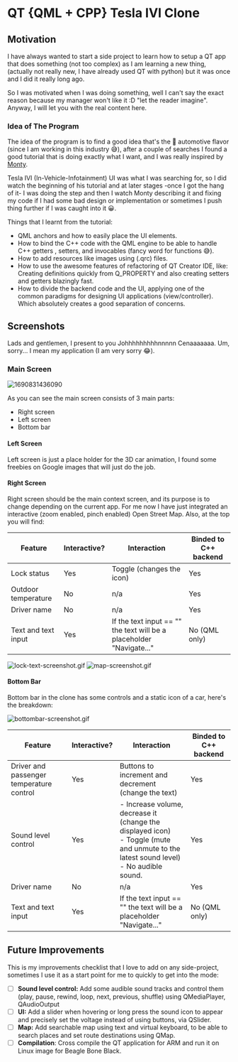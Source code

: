 # QT {QML + CPP} Tesla IVI Clone

## Motivation

I have always wanted to start a side project to learn how to setup a QT app that does something (not too complex) as I am learning a new thing, (actually not really new, I have already used QT with python) but it was once and I did it really long ago.

So I was motivated when I was doing something, well I can't say the exact reason because my manager won't like it :D "let the reader imagine". Anyway, I will let you with the real content here.

### Idea of The Program

The idea of the program is to find a good idea that's the 🚗 automotive flavor (since I am working in this industry 😅), after a couple of searches I found a good tutorial that is doing exactly what I want, and I was really inspired by [Monty](https://www.youtube.com/watch?v=Tq-E6lqO6tM).

Tesla IVI (In-Vehicle-Infotainment) UI was what I was searching for, so I did watch the beginning of his tutorial and at later stages -once I got the hang of it- I was doing the step and then I watch Monty describing it and fixing my code if I had some bad design or implementation or sometimes I push thing further if I was caught into it 😀.

Things that I learnt from the tutorial:

* QML anchors and how to easily place the UI elements.
* How to bind the C++ code with the QML engine to be able to handle C++ getters , setters, and invocables (fancy word for functions 😅).
* How to add resources like images using (.qrc) files.
* How to use the awesome features of refactoring of QT Creator IDE, like: Creating definitions quickly from Q_PROPERTY and also creating setters and getters blazingly fast.
* How to divide the backend code and the UI, applying one of the common paradigms for designing UI applications (view/controller). Which absolutely creates a good separation of concerns.

## Screenshots

Lads and gentlemen, I present to you Johhhhhhhhhnnnnn Cenaaaaaaa. Um, sorry... I mean my application (I am very sorry 😂).

### Main Screen

![1690831436090](image/README/1690831436090.png)

As you can see the main screen consists of 3 main parts:

* Right screen
* Left screen
* Bottom bar

#### Left Screen

Left screen is just a place holder for the 3D car animation, I found some freebies on Google images that will just do the job.

#### Right Screen

Right screen should be the main context screen, and its purpose is to change depending on the current app. For me now I have just integrated an interactive (zoom enabled, pinch enabled) Open Street Map. Also, at the top you will find:

| Feature              | Interactive? | Interaction                                                          | Binded to C++ backend |
| -------------------- | ------------ | -------------------------------------------------------------------- | --------------------- |
| Lock status          | Yes          | Toggle (changes the icon)                                            | Yes                   |
| Outdoor temperature  | No           | n/a                                                                  | Yes                   |
| Driver name          | No           | n/a                                                                  | Yes                   |
| Text and text input | Yes          | If the text input == "" the text will be a placeholder "Navigate..." | No (QML only)         |

![lock-text-screenshot.gif](image/README/lock-text-screenshot.gif)
![map-screenshot.gif](image/README/map-screenshot.gif)


#### Bottom Bar

Bottom bar in the clone has some controls and a static icon of a car, here's the breakdown:

![bottombar-screenshot.gif](image/README/bottombar-screenshot.gif)

| Feature                                  | Interactive? | Interaction                                                                                                                                   | Binded to C++ backend |
| ---------------------------------------- | ------------ | --------------------------------------------------------------------------------------------------------------------------------------------- | --------------------- |
| Driver and passenger temperature control | Yes          | Buttons to increment and decrement (change the text)                                                                                          | Yes                   |
| Sound level control                      | Yes          | - Increase volume, decrease it (change the displayed icon)<br />- Toggle (mute and unmute to the latest sound level)<br />- No audible sound. | Yes                   |
| Driver name                              | No           | n/a                                                                                                                                           | Yes                   |
| Text and text input                     | Yes          | If the text input == "" the text will be a placeholder "Navigate..."                                                                          | No (QML only)         |

## Future Improvements

This is my improvements checklist that I love to add on any side-project, sometimes I use it as a start point for me to quickly to get into the mode:

* [ ] **Sound level control:** Add some audible sound tracks and control them (play, pause, rewind, loop, next, previous, shuffle) using QMediaPlayer, QAudioOutput
* [ ] **UI:** Add a slider when hovering or long press the sound icon to appear and precisely set the voltage instead of using buttons, via QSlider.
* [ ] **Map:** Add searchable map using text and virtual keyboard, to be able to search places and set route destinations using QMap.
* [ ] **Compilation**: Cross compile the QT application for ARM and run it on Linux image for Beagle Bone Black.
